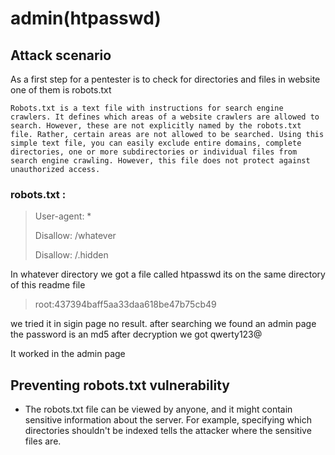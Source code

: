 # admin(htpasswd)

## Attack scenario

As a first step for a pentester is to check for directories and files in website one of them is robots.txt

```Robots.txt is a text file with instructions for search engine crawlers. It defines which areas of a website crawlers are allowed to search. However, these are not explicitly named by the robots.txt file. Rather, certain areas are not allowed to be searched. Using this simple text file, you can easily exclude entire domains, complete directories, one or more subdirectories or individual files from search engine crawling. However, this file does not protect against unauthorized access.```

### robots.txt :
> User-agent: *
> 
>Disallow: /whatever
>
>Disallow: /.hidden


In whatever directory we got a file called htpasswd its on the same directory of this readme file

>root:437394baff5aa33daa618be47b75cb49

we tried it in sigin page no result. after searching we found an admin page
the password is an md5 after decryption we got qwerty123@

It worked in the admin page 

## Preventing robots.txt vulnerability 

- The robots.txt file can be viewed by anyone, and it might contain sensitive information about the server. For example, specifying which directories shouldn't be indexed tells the attacker where the sensitive files are.